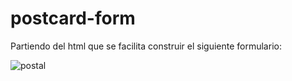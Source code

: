 # postcard-form

Partiendo del html que se facilita construir el siguiente formulario:

![postal](https://imgur.com/BtKM9i1.png)

